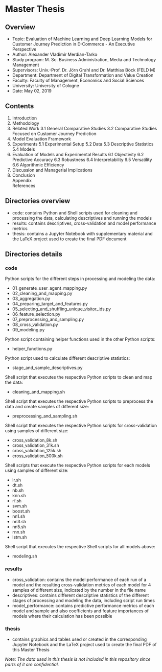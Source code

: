 # Master Thesis

## Overview

- Topic: Evaluation of Machine Learning and Deep Learning Models for Customer Journey Prediction in E-Commerce - An Executive Perspective
- Author: Alexander Vladimir Merdian-Tarko
- Study program: M. Sc. Business Administration, Media and Technology Management
- Supervisors: Univ.-Prof. Dr. Jörn Grahl and Dr. Matthias Böck (FELD M)
- Department: Department of Digital Transformation and Value Creation
- Faculty: Faculty of Management, Economics and Social Sciences
- University: University of Cologne
- Date: May 02, 2019

## Contents

1. Introduction
2. Methodology
3. Related Work
    3.1 General Comparative Studies
    3.2 Comparative Studies Focused on Customer Journey Prediction
4. Model Evaluation Framework
5. Experiments
    5.1 Experimental Setup
    5.2 Data
    5.3 Descriptive Statistics
    5.4 Models
6. Evaluation of Models and Experimental Results
    6.1 Objectivity
    6.2 Predictive Accuracy
    6.3 Robustness
    6.4 Interpretability
    6.5 Versatility
    6.6 Algorithmic Efficiency
7. Discussion and Managerial Implications
8. Conclusion  
Appendix    
References

## Directories overview
- code: contains Python and Shell scripts used for cleaning and processing the data, calculating descriptives and running the models
- results: contains descriptives, cross-validation and model performance metrics
- thesis: contains a Jupyter Notebook with supplementary material and the LaTeX project used to create the final PDF document

## Directories details

### code
Python scripts for the different steps in processing and modeling the data:
- 01_generate_user_agent_mapping.py
- 02_cleaning_and_mapping.py
- 03_aggregation.py
- 04_preparing_target_and_features.py
- 05_selecting_and_shuffling_unique_visitor_ids.py
- 06_feature_selection.py
- 07_preprocessing_and_sampling.py
- 08_cross_validation.py
- 09_modeling.py

Python script containing helper functions used in the other Python scripts:
- helper_functions.py

Python script used to calculate different descriptive statistics:
- stage_and_sample_descriptives.py

Shell script that executes the respective Python scripts to clean and map the data:
- cleaning_and_mapping.sh

Shell script that executes the respective Python scripts to preprocess the data and create samples of different size:
- preprocessing_and_sampling.sh

Shell script that executes the respective Python scripts for cross-validation using samples of different size:
- cross_validation_8k.sh
- cross_validation_31k.sh
- cross_validation_125k.sh
- cross_validation_500k.sh

Shell scripts that execute the respective Python scripts for each models using samples of different size:
- lr.sh
- dt.sh
- nb.sh
- knn.sh
- rf.sh
- svm.sh
- boost.sh
- nn1.sh
- nn3.sh
- nn5.sh
- rnn.sh
- lstm.sh

Shell script that executes the respective Shell scripts for all models above:
- modeling.sh

### results
- cross_validation: contains the model performance of each run of a model and the resulting cross-validation metrics of each model for 4 samples of different size, indicated by the number in the file name
- descriptives: contains different descriptive statistics of the different stages of processing and modeling the data, including script run times
- model_performance: contains predictive performance metrics of each model and sample and also coefficients and feature importances of models where their calculation has been possible

### thesis
- contains graphics and tables used or created in the corresponding Jupyter Notebook and the LaTeX project used to create the final PDF of this Master Thesis

*Note: The data used in this thesis is not included in this repository since parts of it are confidential.*
